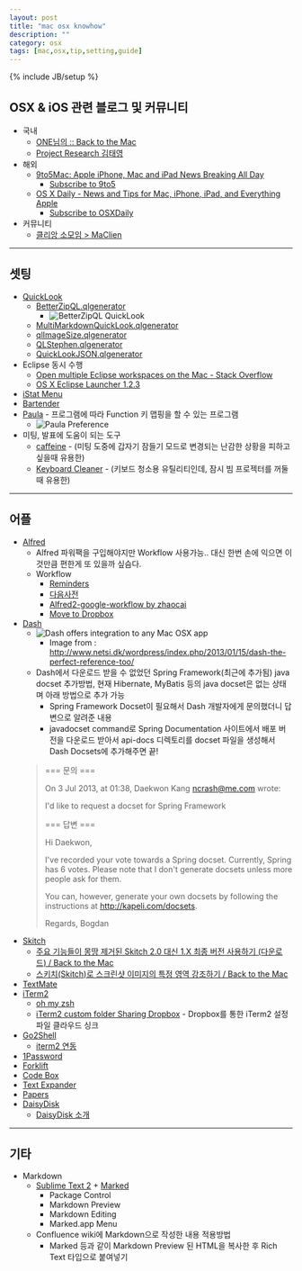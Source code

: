 ```yaml
---
layout: post
title: "mac osx knowhow"
description: ""
category: osx
tags: [mac,osx,tip,setting,guide]
---
```

{% include JB/setup %}

## OSX & iOS 관련 블로그 및 커뮤니티
* 국내
  * [ONE님의 :: Back to the Mac](http://macnews.tistory.com)
  * [Project Research 김태영](http://projectresearch.co.kr/category/mac/)
* 해외
  * [9to5Mac: Apple iPhone, Mac and iPad News Breaking All Day](http://9to5mac.com/)
    * [Subscribe to 9to5](http://feedburner.google.com/fb/a/mailverify?uri=9To5Mac-MacAllDay)
  * [OS X Daily - News and Tips for Mac, iPhone, iPad, and Everything Apple](http://osxdaily.com)
    * [Subscribe to OSXDaily](http://feedburner.google.com/fb/a/mailverify?uri=osxdaily&loc=en_US)
* 커뮤니티
  * [클리앙 소모임 > MaClien](http://www.clien.net/cs2/bbs/board.php?bo_table=cm_mac)

---

## 셋팅
* [QuickLook](http://macnews.tistory.com/830)
  * [BetterZipQL.qlgenerator](http://macitbetter.com/BetterZip-Quick-Look-Generator/)
    * ![BetterZipQL QuickLook](http://macitbetter.com/img/BetterZipQL11.jpg "BetterZipQL QuickLook")
  * [MultiMarkdownQuickLook.qlgenerator](http://multimarkdown.com/download/)
  * [qlImageSize.qlgenerator](https://github.com/Nyx0uf/qlImageSize)
  * [QLStephen.qlgenerator](http://whomwah.github.io/qlstephen/)
  * [QuickLookJSON.qlgenerator](http://www.sagtau.com/quicklookjson.html)
* Eclipse 동시 수행
  * [Open multiple Eclipse workspaces on the Mac - Stack Overflow](http://stackoverflow.com/questions/118243/open-multiple-eclipse-workspaces-on-the-mac)
  * [OS X Eclipse Launcher 1.2.3](http://marketplace.eclipse.org/content/osx-eclipse-launcher#.Ue8iYhbLASd)
* [iStat Menu](http://bjango.com/mac/istatmenus/)
* [Bartender](http://www.macbartender.com)
* [Paula](https://itunes.apple.com/kr/app/palua/id431494195?l=en&mt=12) - 프로그램에 따라 Function 키 맵핑을 할 수 있는 프로그램
  * ![Paula Preference](https://farm4.staticflickr.com/3833/12938871694_a7e0614618_z.jpg "Paula Preference")
* 미팅, 발표에 도움이 되는 도구
  * [caffeine](https://itunes.apple.com/kr/app/caffeine/id411246225?l=en&mt=12) - (미팅 도중에 갑자기 잠들기 모드로 변경되는 난감한 상황을 피하고 싶을때 유용한)
  * [Keyboard Cleaner](http://jan.prima.de/~jan/plok/archives/48-Keyboard-Cleaner.html) - (키보드 청소용 유틸리티인데, 잠시 빔 프로젝터를 꺼둘때 유용한)

---

## 어플
* [Alfred](https://itunes.apple.com/kr/app/alfred/id405843582?l=en&mt=12)
  * Alfred 파워팩을 구입해야지만 Workflow 사용가능.. 대신 한번 손에 익으면 이것만큼 편한게 또 있을까 싶슴다.
  * Workflow
    * [Reminders](http://www.alfredforum.com/topic/917-reminders/)
    * [다음사전](http://www.clien.net/cs2/bbs/board.php?bo_table=cm_mac&wr_id=652636)
    * [Alfred2-google-workflow by zhaocai](http://zhaocai.github.io/alfred2-google-workflow/)
    * [Move to Dropbox](http://www.alfredforum.com/topic/460-to-dropbox-30-formerly-move-to-dropbox-url-to-the-clipboard/)
* [Dash](https://itunes.apple.com/kr/app/dash-docs-snippets/id458034879?l=en&mt=12)
  * ![Dash offers integration to any Mac OSX app](http://www.netsi.dk/wordpress/wp-content/uploads/2013/01/Dash-searchForSection.jpg "Dash offers integration to any Mac OSX app")
    * Image from : http://www.netsi.dk/wordpress/index.php/2013/01/15/dash-the-perfect-reference-too/
  * Dash에서 다운로드 받을 수 없었던 Spring Framework(최근에 추가됨) java docset 추가방법, 현재 Hibernate, MyBatis 등의 java docset은 없는 상태며 아래 방법으로 추가 가능
    * Spring Framework Docset이 필요해서 Dash 개발자에게 문의했더니 답변으로 알려준 내용
    * javadocset command로 Spring Documentation 사이트에서 배포 버전을 다운로드 받아서 api-docs 디렉토리를 docset 파일을 생성해서 Dash Docsets에 추가해주면 끝!
   >  
   >  === 문의 ===
   >  
   >  On 3 Jul 2013, at 01:38, Daekwon Kang <ncrash@me.com> wrote: 
   >  
   >  I'd like to request a docset for Spring Framework
   >  
   >  === 답변 ===
   >  
   >  Hi Daekwon,
   >  
   >  I've recorded your vote towards a Spring docset. Currently, Spring has 6 votes. Please note that I don't generate docsets unless more people ask for them.
   >  
   >  You can, however, generate your own docsets by following the instructions at http://kapeli.com/docsets.
   >  
   >  Regards,
   >  Bogdan
   >  
* [Skitch](http://macnews.tistory.com/339)
  * [주요 기능들이 몽땅 제거된 Skitch 2.0 대신 1.X 최종 버전 사용하기 (다운로드) / Back to the Mac](http://macnews.tistory.com/339)
  * [스키치(Skitch)로 스크린샷 이미지의 특정 영역 강조하기 / Back to the Mac](http://macnews.tistory.com/1063)
* [TextMate](https://github.com/textmate/textmate)
* [iTerm2](http://www.iterm2.com)
  * [oh my zsh](https://github.com/robbyrussell/oh-my-zsh) 
  * [iTerm2 custom folder Sharing Dropbox](http://blog.techstacks.com/2011/08/new-iterm-2-beta-released-today.html) - Dropbox를 통한 iTerm2 설정파일 클라우드 싱크
* [Go2Shell](https://itunes.apple.com/kr/app/go2shell/id445770608?l=en&mt=12)
  * [iterm2 연동](http://superuser.com/questions/434660/how-to-open-go2shell-preferences-in-mac-osx)
* [1Password](https://itunes.apple.com/kr/app/1password-password-manager/id443987910?l=en&mt=12)
* [Forklift](https://itunes.apple.com/kr/app/forklift-file-manager-ftp/id412448059?l=en&mt=12)
* [Code Box](https://itunes.apple.com/kr/app/codebox/id412536790?l=en&mt=12)
* [Text Expander](https://itunes.apple.com/kr/app/textexpander-for-mac/id405274824?l=en&mt=12)
* [Papers](http://www.papersapp.com/papers/)
* [DaisyDisk](https://itunes.apple.com/kr/app/daisydisk/id411643860?l=en&mt=12)
  * [DaisyDisk 소개](http://macnews.tistory.com/1361)

---

## 기타
* Markdown
  * [Sublime Text 2](http://www.sublimetext.com/2) + [Marked](https://itunes.apple.com/kr/app/marked/id448925439?l=en&mt=12)
    * Package Control
    * Markdown Preview
    * Markdown Editing
    * Marked.app Menu
  * Confluence wiki에 Markdown으로 작성한 내용 적용방법
    * Marked 등과 같이 Markdown Preview 된 HTML을 복사한 후 Rich Text 타입으로 붙여넣기